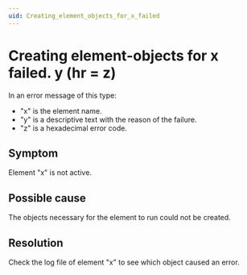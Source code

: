 ```yaml
---
uid: Creating_element_objects_for_x_failed
---
```


# Creating element-objects for x failed. y (hr = z)

In an error message of this type:

- "x" is the element name.
- "y" is a descriptive text with the reason of the failure.
- "z" is a hexadecimal error code.

## Symptom

Element "x" is not active.

## Possible cause

The objects necessary for the element to run could not be created.

## Resolution

Check the log file of element "x" to see which object caused an error.
